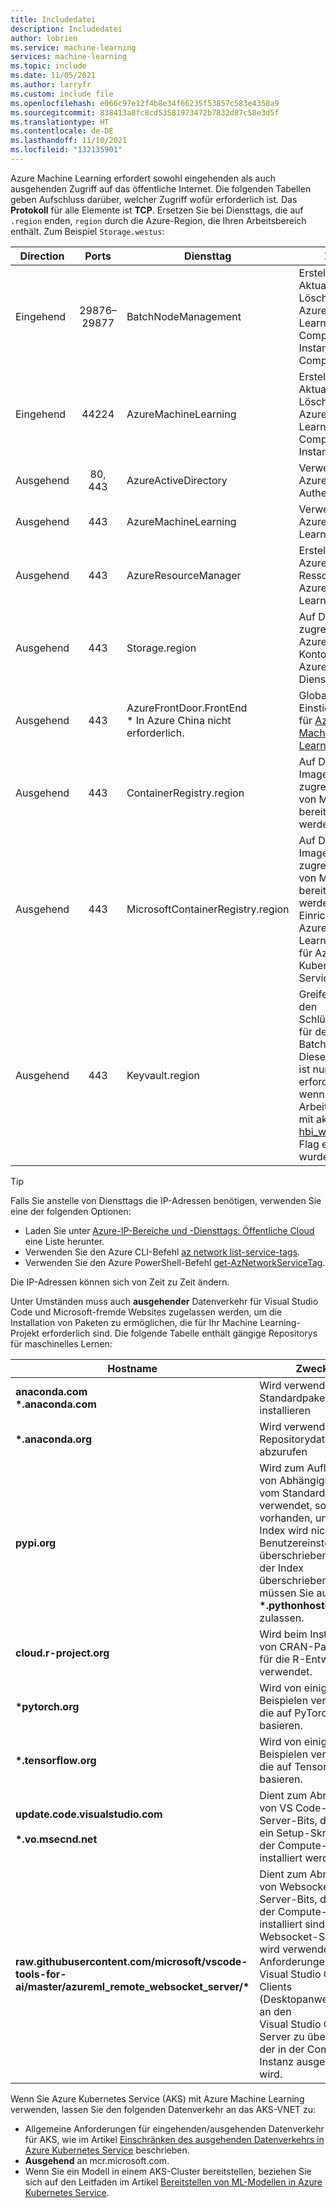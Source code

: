 ```yaml
---
title: Includedatei
description: Includedatei
author: lobrien
ms.service: machine-learning
services: machine-learning
ms.topic: include
ms.date: 11/05/2021
ms.author: larryfr
ms.custom: include file
ms.openlocfilehash: e066c97e12f4b8e34f66235f53857c583e4350a9
ms.sourcegitcommit: 838413a8fc8cd53581973472b7832d87c58e3d5f
ms.translationtype: HT
ms.contentlocale: de-DE
ms.lasthandoff: 11/10/2021
ms.locfileid: "132135901"
---
```

Azure Machine Learning erfordert sowohl eingehenden als auch ausgehenden Zugriff auf das öffentliche Internet. Die folgenden Tabellen geben Aufschluss darüber, welcher Zugriff wofür erforderlich ist. Das __Protokoll__ für alle Elemente ist __TCP__. Ersetzen Sie bei Diensttags, die auf `.region` enden, `region` durch die Azure-Region, die Ihren Arbeitsbereich enthält. Zum Beispiel `Storage.westus`:

| Direction | Ports | Diensttag | Zweck |
| ----- |:-----:| ----- | ----- |
| Eingehend | 29876–29877 | BatchNodeManagement | Erstellen, Aktualisieren und Löschen einer Azure Machine Learning Compute-Instanz und des Computeclusters. |
| Eingehend | 44224 | AzureMachineLearning | Erstellen, Aktualisieren und Löschen einer Azure Machine Learning Compute-Instanz. |
| Ausgehend | 80, 443 | AzureActiveDirectory | Verwenden von Azure AD für die Authentifizierung. |
| Ausgehend | 443 | AzureMachineLearning | Verwenden von Azure Machine Learning Service. |
| Ausgehend | 443 | AzureResourceManager | Erstellen von Azure-Ressourcen mit Azure Machine Learning. |
| Ausgehend | 443 | Storage.region | Auf Daten zugreifen, die im Azure Storage-Konto für den Azure Batch-Dienst sind. |
| Ausgehend | 443 | AzureFrontDoor.FrontEnd</br>* In Azure China nicht erforderlich. | Globaler Einstiegspunkt für [Azure Machine Learning Studio](https://ml.azure.com). | 
| Ausgehend | 443 | ContainerRegistry.region | Auf Docker-Images zugreifen, die von Microsoft bereitgestellt werden. |
| Ausgehend | 443 | MicrosoftContainerRegistry.region | Auf Docker-Images zugreifen, die von Microsoft bereitgestellt werden. Einrichten des Azure Machine Learning Routers für Azure Kubernetes Service. |
| Ausgehend | 443 | Keyvault.region | Greifen Sie auf den Schlüsseltresor für den Azure Batch-Dienst zu. Dieser Parameter ist nur erforderlich, wenn Ihr Arbeitsbereich mit aktiviertem [hbi_workspace](/python/api/azureml-core/azureml.core.workspace%28class%29#create-name--auth-none--subscription-id-none--resource-group-none--location-none--create-resource-group-true--sku--basic---friendly-name-none--storage-account-none--key-vault-none--app-insights-none--container-registry-none--cmk-keyvault-none--resource-cmk-uri-none--hbi-workspace-false--default-cpu-compute-target-none--default-gpu-compute-target-none--exist-ok-false--show-output-true-)-Flag erstellt wurde. |

> [!TIP]
> Falls Sie anstelle von Diensttags die IP-Adressen benötigen, verwenden Sie eine der folgenden Optionen:
> * Laden Sie unter [Azure-IP-Bereiche und -Diensttags: Öffentliche Cloud](https://www.microsoft.com/download/details.aspx?id=56519) eine Liste herunter.
> * Verwenden Sie den Azure CLI-Befehl [az network list-service-tags](/cli/azure/network#az_network_list_service_tags).
> * Verwenden Sie den Azure PowerShell-Befehl [get-AzNetworkServiceTag](/powershell/module/az.network/get-aznetworkservicetag).
> 
> Die IP-Adressen können sich von Zeit zu Zeit ändern.

Unter Umständen muss auch __ausgehender__ Datenverkehr für Visual Studio Code und Microsoft-fremde Websites zugelassen werden, um die Installation von Paketen zu ermöglichen, die für Ihr Machine Learning-Projekt erforderlich sind. Die folgende Tabelle enthält gängige Repositorys für maschinelles Lernen:

| Hostname | Zweck |
| ----- | ----- |
| **anaconda.com**</br>**\*.anaconda.com** | Wird verwendet, um Standardpakete zu installieren |
| **\*.anaconda.org** | Wird verwendet, um Repositorydaten abzurufen |
| **pypi.org** | Wird zum Auflisten von Abhängigkeiten vom Standardindex verwendet, sofern vorhanden, und der Index wird nicht durch Benutzereinstellungen überschrieben. Wenn der Index überschrieben wird, müssen Sie auch **\*.pythonhosted.org** zulassen. |
| **cloud.r-project.org** | Wird beim Installieren von CRAN-Paketen für die R-Entwicklung verwendet. |
| **\*pytorch.org** | Wird von einigen Beispielen verwendet, die auf PyTorch basieren. |
| **\*.tensorflow.org** | Wird von einigen Beispielen verwendet, die auf Tensorflow basieren. |
| **update.code.visualstudio.com**</br></br>**\*.vo.msecnd.net** | Dient zum Abrufen von VS Code-Server-Bits, die über ein Setup-Skript auf der Compute-Instanz installiert werden.|
| **raw.githubusercontent.com/microsoft/vscode-tools-for-ai/master/azureml_remote_websocket_server/\*** | Dient zum Abrufen von Websocket-Server-Bits, die auf der Compute-Instanz installiert sind. Der Websocket-Server wird verwendet, um Anforderungen des Visual Studio Code-Clients (Desktopanwendung) an den Visual Studio Code-Server zu übertragen, der in der Compute-Instanz ausgeführt wird.|

Wenn Sie Azure Kubernetes Service (AKS) mit Azure Machine Learning verwenden, lassen Sie den folgenden Datenverkehr an das AKS-VNET zu:

* Allgemeine Anforderungen für eingehenden/ausgehenden Datenverkehr für AKS, wie im Artikel [Einschränken des ausgehenden Datenverkehrs in Azure Kubernetes Service](../articles/aks/limit-egress-traffic.md) beschrieben.
* __Ausgehend__ an mcr.microsoft.com.
* Wenn Sie ein Modell in einem AKS-Cluster bereitstellen, beziehen Sie sich auf den Leitfaden im Artikel [Bereitstellen von ML-Modellen in Azure Kubernetes Service](../articles/machine-learning/how-to-deploy-azure-kubernetes-service.md#connectivity).